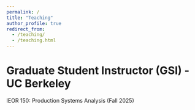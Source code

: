 ```yaml
---
permalink: /
title: "Teaching"
author_profile: true
redirect_from: 
  - /teaching/
  - /teaching.html
---
```


Graduate Student Instructor (GSI) - UC Berkeley
======
IEOR 150: Production Systems Analysis  (Fall 2025)
